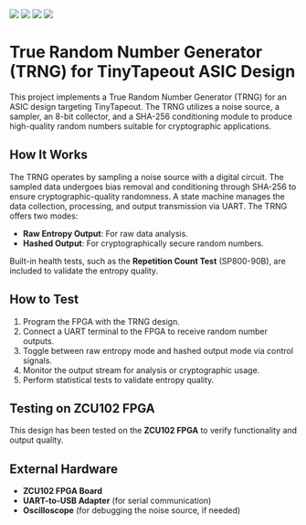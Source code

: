 ![](../../workflows/gds/badge.svg) ![](../../workflows/docs/badge.svg) ![](../../workflows/test/badge.svg) ![](../../workflows/fpga/badge.svg)

# True Random Number Generator (TRNG) for TinyTapeout ASIC Design

This project implements a True Random Number Generator (TRNG) for an ASIC design targeting TinyTapeout. The TRNG utilizes a noise source, a sampler, an 8-bit collector, and a SHA-256 conditioning module to produce high-quality random numbers suitable for cryptographic applications.

## How It Works

The TRNG operates by sampling a noise source with a digital circuit. The sampled data undergoes bias removal and conditioning through SHA-256 to ensure cryptographic-quality randomness. A state machine manages the data collection, processing, and output transmission via UART. The TRNG offers two modes:
- **Raw Entropy Output**: For raw data analysis.
- **Hashed Output**: For cryptographically secure random numbers.

Built-in health tests, such as the **Repetition Count Test** (SP800-90B), are included to validate the entropy quality.

## How to Test

1. Program the FPGA with the TRNG design.
2. Connect a UART terminal to the FPGA to receive random number outputs.
3. Toggle between raw entropy mode and hashed output mode via control signals.
4. Monitor the output stream for analysis or cryptographic usage.
5. Perform statistical tests to validate entropy quality.

## Testing on ZCU102 FPGA

This design has been tested on the **ZCU102 FPGA** to verify functionality and output quality.

## External Hardware

- **ZCU102 FPGA Board**
- **UART-to-USB Adapter** (for serial communication)
- **Oscilloscope** (for debugging the noise source, if needed)

